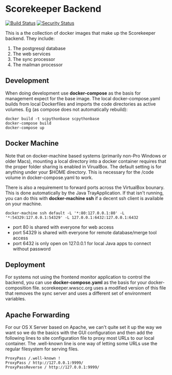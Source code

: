 # Scorekeeper Backend

[![Build Status](https://travis-ci.org/drytoastman/scorekeeperbackend.svg?branch=master)](https://travis-ci.org/drytoastman/scorekeeperbackend)
[![Security Status](https://snyk.io/test/github/drytoastman/scorekeeperbackend/badge.svg)](https://snyk.io/test/github/drytoastman/scorekeeperbackend)

This is a the collection of docker images that make up the Scorekeeper backend.
They include:
1. The postgresql database
1. The web services 
1. The sync processor
1. The mailman processor

## Development

When doing development use **docker-compose** as the basis for management expect for the base image.  The local
docker-compose.yaml builds from local Dockerfiles and imports the code directories as active volumes.
Eg (as compose does not automatically rebuild):
```
docker build -t scpythonbase scpythonbase
docker-compose build
docker-compose up
```

## Docker Machine

Note that on docker-machine based systems (primarily non-Pro Windows or older Macs), mounting a local directory
into a docker container requires that the proper folder sharing is enabled in VirualBox.  The default setting
is for anything under your $HOME directory.  This is necessary for the /code volume in docker-compose.yaml
to work.

There is also a requirement to forward ports across the VirtualBox bounary.  This is done automatically
by the Java TrayApplication.  If that isn't running, you can do this with **docker-machine ssh** if a 
decent ssh client is available on your machine.

```
docker-machine ssh default -L '*:80:127.0.0.1:80' -L '*:54329:127.0.0.1:54329' -L 127.0.0.1:6432:127.0.0.1:6432
```

- port 80 is shared with everyone for web access
- port 54329 is shared with everyone for remote database/merge tool access
- port 6432 is only open on 127.0.0.1 for local Java apps to connect without password


## Deployment

For systems not using the frontend monitor application to control the backend, you can use **docker-compose.yaml**
as the basis for your docker-composition file.  scorekeeper.wwscc.org uses a modified version of this file that 
removes the sync server and uses a different set of environment variables.

## Apache Forwarding

For our OS X Server based on Apache, we can't quite set it up the way we want so we do the basics with the GUI
configuration and then add the following lines to site configuration file to proxy most URLs to our local container.
The .well-known line is one way of letting some URLs use the regular filesystem for serving files.

```
ProxyPass /.well-known !
ProxyPass / http://127.0.0.1:9999/
ProxyPassReverse / http://127.0.0.1:9999/
```

